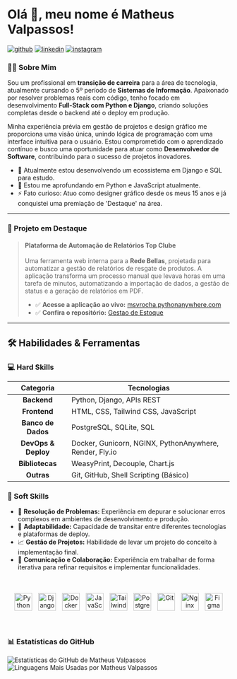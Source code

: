 # Olá 👋, meu nome é Matheus Valpassos!

[![github](https://img.shields.io/badge/github-%2324292e.svg?&style=for-the-badge&logo=github&logoColor=white)](https://github.com/matheusvalpassos) [![linkedin](https://img.shields.io/badge/linkedin-%231E77B5.svg?&style=for-the-badge&logo=linkedin&logoColor=white)](https://linkedin.com/in/matheusvalpassos) [![instagram](https://img.shields.io/badge/instagram-%23000000.svg?&style=for-the-badge&logo=instagram&logoColor=white)](https://instagram.com/matheus.valpassoss)

### 👨‍💻 Sobre Mim

Sou um profissional em **transição de carreira** para a área de tecnologia, atualmente cursando o 5º período de **Sistemas de Informação**. Apaixonado por resolver problemas reais com código, tenho focado em desenvolvimento **Full-Stack com Python e Django**, criando soluções completas desde o backend até o deploy em produção.

Minha experiência prévia em gestão de projetos e design gráfico me proporciona uma visão única, unindo lógica de programação com uma interface intuitiva para o usuário. Estou comprometido com o aprendizado contínuo e busco uma oportunidade para atuar como **Desenvolvedor de Software**, contribuindo para o sucesso de projetos inovadores.

- 🔭 Atualmente estou desenvolvendo um ecossistema em Django e SQL para estudo.
- 🌱 Estou me aprofundando em Python e JavaScript atualmente.
- ⚡ Fato curioso: Atuo como designer gráfico desde os meus 15 anos e já conquistei uma premiação de 'Destaque' na área.

---

### 🚀 Projeto em Destaque

> #### Plataforma de Automação de Relatórios Top Clube
> Uma ferramenta web interna para a **Rede Bellas**, projetada para automatizar a gestão de relatórios de resgate de produtos. A aplicação transforma um processo manual que levava horas em uma tarefa de minutos, automatizando a importação de dados, a gestão de status e a geração de relatórios em PDF.
> 
> * ✅ **Acesse a aplicação ao vivo:** [msvrocha.pythonanywhere.com](https://msvrocha.pythonanywhere.com/)
> * ✅ **Confira o repositório:** [Gestao de Estoque](https://github.com/matheusvalpassos/GestaoEstoque)

---

## 🛠️ Habilidades & Ferramentas

### 💻 Hard Skills

| Categoria | Tecnologias |
| :---: | --- |
| **Backend** | Python, Django, APIs REST |
| **Frontend** | HTML, CSS, Tailwind CSS, JavaScript |
| **Banco de Dados** | PostgreSQL, SQLite, SQL |
| **DevOps & Deploy** | Docker, Gunicorn, NGINX, PythonAnywhere, Render, Fly.io |
| **Bibliotecas**| WeasyPrint, Decouple, Chart.js |
| **Outras** | Git, GitHub, Shell Scripting (Básico) |

### 🤝 Soft Skills

* 🧩 **Resolução de Problemas:** Experiência em depurar e solucionar erros complexos em ambientes de desenvolvimento e produção.
* 🔄 **Adaptabilidade:** Capacidade de transitar entre diferentes tecnologias e plataformas de deploy.
* 📈 **Gestão de Projetos:** Habilidade de levar um projeto do conceito à implementação final.
* 💬 **Comunicação e Colaboração:** Experiência em trabalhar de forma iterativa para refinar requisitos e implementar funcionalidades.

<br/>

<p align="center">
<a href="https://www.python.org/" target="_blank"><img style="margin: 5px" src="https://profilinator.rishav.dev/skills-assets/python-original.svg" alt="Python" height="40" /></a>
<a href="https://www.djangoproject.com/" target="_blank"><img style="margin: 5px" src="https://profilinator.rishav.dev/skills-assets/django-original.svg" alt="Django" height="40" /></a>
<a href="https://www.docker.com/" target="_blank"><img style="margin: 5px" src="https://profilinator.rishav.dev/skills-assets/docker-original-wordmark.svg" alt="Docker" height="40" /></a>
<a href="https://www.javascript.com/" target="_blank"><img style="margin: 5px" src="https://profilinator.rishav.dev/skills-assets/javascript-original.svg" alt="JavaScript" height="40" /></a>
<a href="https://www.tailwindcss.com/" target="_blank"><img style="margin: 5px" src="https://profilinator.rishav.dev/skills-assets/tailwindcss.svg" alt="Tailwind CSS" height="40" /></a>
<a href="https://www.postgresql.org/" target="_blank"><img style="margin: 5px" src="https://profilinator.rishav.dev/skills-assets/postgresql-original-wordmark.svg" alt="PostgreSQL" height="40" /></a>
<a href="https://github.com/" target="_blank"><img style="margin: 5px" src="https://profilinator.rishav.dev/skills-assets/git-scm-icon.svg" alt="Git" height="40" /></a>
<a href="https://www.nginx.com/" target="_blank"><img style="margin: 5px" src="https://profilinator.rishav.dev/skills-assets/nginx-original.svg" alt="Nginx" height="40" /></a>
<a href="https://www.figma.com/" target="_blank"><img style="margin: 5px" src="https://profilinator.rishav.dev/skills-assets/figma-icon.svg" alt="Figma" height="40" /></a>
</p>
<br/>

### 📊 Estatísticas do GitHub

![Estatísticas do GitHub de Matheus Valpassos](https://github-readme-stats.vercel.app/api?username=matheusvalpassos&show_icons=true&count_private=true&hide_border=true&theme=tokyonight)
![Linguagens Mais Usadas por Matheus Valpassos](https://github-readme-stats.vercel.app/api/top-langs/?username=matheusvalpassos&hide_border=true&layout=compact&theme=tokyonight)

